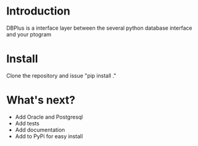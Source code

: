 # Introduction 
DBPlus is a interface layer between the several python database interface and your ptogram

# Install
Clone the repository and issue "pip install ."

# What's next?
- Add Oracle and Postgresql
- Add tests
- Add documentation
- Add to PyPi for easy install